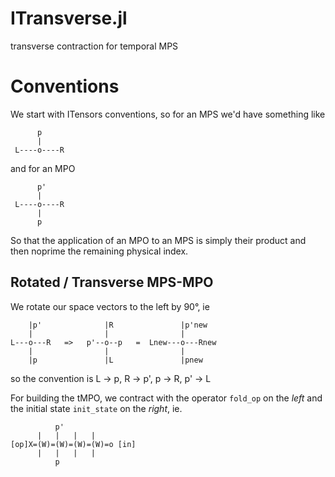 # ITransverse.jl
transverse contraction for temporal MPS 

# Conventions

We start with ITensors conventions, so for an MPS we'd have something like 


```
      p
      |
 L----o----R
```

and for an MPO 

```
      p'
      |
 L----o----R
      |
      p
```

So that the application of an MPO to an MPS is simply their product and then noprime the remaining physical index.

## Rotated / Transverse MPS-MPO

We rotate our space vectors to the left by 90°, ie 

```
    |p'              |R               |p'new
    |                |                |
L---o---R   =>   p'--o--p   =  Lnew---o---Rnew
    |                |                |
    |p               |L               |pnew
```

so the convention is L -> p, R -> p', p -> R, p' -> L

For building the tMPO, we contract with the operator `fold_op` on the *left*
and the initial state `init_state` on the *right*, ie. 

```
          p'
      |   |   |   |
[op]X=(W)=(W)=(W)=(W)=o [in]
      |   |   |   |
          p
```

